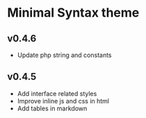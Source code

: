 # Minimal Syntax theme

## v0.4.6
- Update php string and constants

## v0.4.5
- Add interface related styles
- Improve inline js and css in html
- Add tables in markdown
